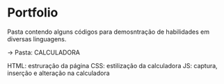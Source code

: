 # Portfolio

Pasta contendo alguns códigos para demosntração de habilidades em diversas linguagens.

-> Pasta: CALCULADORA

HTML: estruração da página
CSS: estilização da calculadora
JS: captura, inserção e alteração na calculadora
